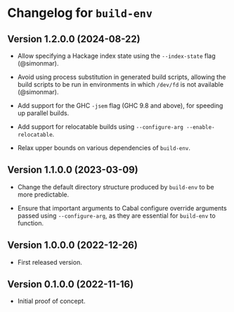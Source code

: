# Changelog for `build-env`

## Version 1.2.0.0 (2024-08-22)

- Allow specifying a Hackage index state using the `--index-state` flag (@simonmar).

- Avoid using process substitution in generated build scripts, allowing the
  build scripts to be run in environments in which `/dev/fd` is not available (@simonmar).

- Add support for the GHC `-jsem` flag (GHC 9.8 and above), for speeding up parallel builds.

- Add support for relocatable builds using `--configure-arg --enable-relocatable`.

- Relax upper bounds on various dependencies of `build-env`.

## Version 1.1.0.0 (2023-03-09)

- Change the default directory structure produced by `build-env` to be more
  predictable.

- Ensure that important arguments to Cabal configure override arguments
  passed using `--configure-arg`, as they are essential for `build-env`
  to function.

## Version 1.0.0.0 (2022-12-26)

- First released version.

## Version 0.1.0.0 (2022-11-16)

- Initial proof of concept.
